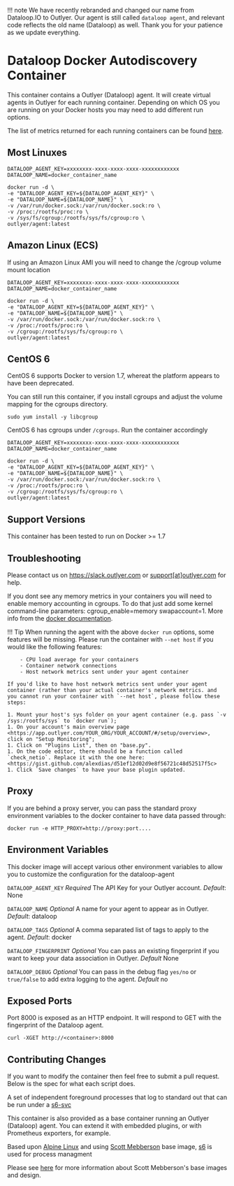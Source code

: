 !!! note
    We have recently rebranded and changed our name from Dataloop.IO to Outlyer. Our agent is still called `dataloop agent`, and relevant code reflects the old name (Dataloop) as well. Thank you for your patience as we update everything.

# Dataloop Docker Autodiscovery Container

This container contains a Outlyer (Dataloop) agent. It will create virtual agents in Outlyer for each running container. Depending on which OS you are running on your Docker hosts you may need to add different run options.

The list of metrics returned for each running containers can be found [here](https://github.com/dataloop/docker-alpine/tree/master/agent/METRICS.md).

## Most Linuxes

```
DATALOOP_AGENT_KEY=xxxxxxxx-xxxx-xxxx-xxxx-xxxxxxxxxxxx
DATALOOP_NAME=docker_container_name

docker run -d \
-e "DATALOOP_AGENT_KEY=${DATALOOP_AGENT_KEY}" \
-e "DATALOOP_NAME=${DATALOOP_NAME}" \
-v /var/run/docker.sock:/var/run/docker.sock:ro \
-v /proc:/rootfs/proc:ro \
-v /sys/fs/cgroup:/rootfs/sys/fs/cgroup:ro \
outlyer/agent:latest
```

## Amazon Linux (ECS)

If using an Amazon Linux AMI you will need to change the /cgroup volume mount location

```
DATALOOP_AGENT_KEY=xxxxxxxx-xxxx-xxxx-xxxx-xxxxxxxxxxxx
DATALOOP_NAME=docker_container_name

docker run -d \
-e "DATALOOP_AGENT_KEY=${DATALOOP_AGENT_KEY}" \
-e "DATALOOP_NAME=${DATALOOP_NAME}" \
-v /var/run/docker.sock:/var/run/docker.sock:ro \
-v /proc:/rootfs/proc:ro \
-v /cgroup:/rootfs/sys/fs/cgroup:ro \
outlyer/agent:latest

```

## CentOS 6

CentOS 6 supports Docker to version 1.7, whereat the platform appears to have been deprecated.

You can still run this container, if you install cgroups and adjust the volume mapping for the cgroups directory.

```
sudo yum install -y libcgroup
```

CentOS 6 has cgroups under `/cgroups`. Run the container accordingly

```
DATALOOP_AGENT_KEY=xxxxxxxx-xxxx-xxxx-xxxx-xxxxxxxxxxxx
DATALOOP_NAME=docker_container_name

docker run -d \
-e "DATALOOP_AGENT_KEY=${DATALOOP_AGENT_KEY}" \
-e "DATALOOP_NAME=${DATALOOP_NAME}" \
-v /var/run/docker.sock:/var/run/docker.sock:ro \
-v /proc:/rootfs/proc:ro \
-v /cgroup:/rootfs/sys/fs/cgroup:ro \
outlyer/agent:latest

```

## Support Versions

This container has been tested to run on Docker >= 1.7


## Troubleshooting

Please contact us on <https://slack.outlyer.com> or [support[at]outlyer.com](mailto:support[at]outlyer.com) for help.

If you dont see any memory metrics in your containers you will need to enable memory accounting in cgroups. To do that just add some kernel command-line parameters: cgroup_enable=memory swapaccount=1. More info from the [docker documentation](https://docs.docker.com/engine/admin/runmetrics/#/memory-metrics-memorystat).

!!! Tip
    When running the agent with the above `docker run` options, some features will be missing. Please run the container with `--net host` if you would like the following features:
    
        - CPU load average for your containers  
        - Container network connections  
        - Host network metrics sent under your agent container  
    
    If you'd like to have host network metrics sent under your agent container (rather than your actual container's network metrics. and you cannot run your container with `--net host`, please follow these steps:
    
    1. Mount your host's sys folder on your agent container (e.g. pass `-v /sys:/rootfs/sys` to `docker run`);
    1. On your account's main overview page <https://app.outlyer.com/YOUR_ORG/YOUR_ACCOUNT/#/setup/overview>, click on "Setup Monitoring";
    1. Click on "Plugins List", then on "base.py".
    1. On the code editor, there should be a function called `check_netio`. Replace it with the one here: <https://gist.github.com/alexdias/d51ef12d02d9e8f56721c48d52517f5c>
    1. Click `Save changes` to have your base plugin updated.

## Proxy

If you are behind a proxy server, you can pass the standard proxy environment variables to the docker container to have data passed through:

```
docker run -e HTTP_PROXY=http://proxy:port....
```

## Environment Variables

This docker image will accept various other environment variables to allow you to customize the configuration for the dataloop-agent

`DATALOOP_AGENT_KEY` *Required* The API Key for your Outlyer account. *Default*: None

`DATALOOP_NAME` *Optional* A name for your agent to appear as in Outlyer. *Default*: dataloop

`DATALOOP_TAGS` *Optional* A comma separated list of tags to apply to the agent. *Default*: docker

`DATALOOP_FINGERPRINT` *Optional* You can pass an existing fingerprint if you want to keep your data association in Outlyer. *Default* None

`DATALOOP_DEBUG` *Optional* You can pass in the debug flag `yes/no` or `true/false` to add extra logging to the agent. *Default* no


## Exposed Ports

Port 8000 is exposed as an HTTP endpoint. It will respond to GET with the fingerprint of the Dataloop agent.

```
curl -XGET http://<container>:8000
```

## Contributing Changes

If you want to modify the container then feel free to submit a pull request. Below is the spec for what each script does.

A set of independent foreground processes that log to standard out that can be run under a [s6-svc](http://skarnet.org/software/s6/)

This container is also provided as a base container running an Outlyer (Dataloop) agent. You can extend it with embedded plugins, or with Prometheus exporters, for example.

Based upon [Alpine Linux](https://www.alpinelinux.org) and using [Scott Mebberson](https://github.com/smebberson) base image, [s6](http://skarnet.org/software/s6/) is used for process managment

Please see [here](https://github.com/smebberson/docker-alpine) for more information about Scott Mebberson's base images and design.
